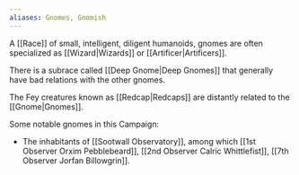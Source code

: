 ```yaml
---
aliases: Gnomes, Gnomish
---
```


A [[Race]] of small, intelligent, diligent humanoids, gnomes are often specialized as [[Wizard|Wizards]] or [[Artificer|Artificers]].

There is a subrace called [[Deep Gnome|Deep Gnomes]] that generally have bad relations with the other gnomes.

The Fey creatures known as [[Redcap|Redcaps]] are distantly related to the [[Gnome|Gnomes]].

Some notable gnomes in this Campaign:
* The inhabitants of [[Sootwall Observatory]], among which [[1st Observer Orxim Pebblebeard]], [[2nd Observer Calric Whittlefist]], [[7th Observer Jorfan Billowgrin]].